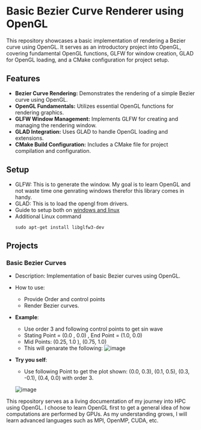 # Basic Bezier Curve Renderer using OpenGL

This repository showcases a basic implementation of rendering a Bezier curve using OpenGL. It serves as an introductory project into OpenGL, covering fundamental OpenGL functions, GLFW for window creation, GLAD for OpenGL loading, and a CMake configuration for project setup.

## Features

- **Bezier Curve Rendering:** Demonstrates the rendering of a simple Bezier curve using OpenGL.
- **OpenGL Fundamentals:** Utilizes essential OpenGL functions for rendering graphics.
- **GLFW Window Management:** Implements GLFW for creating and managing the rendering window.
- **GLAD Integration:** Uses GLAD to handle OpenGL loading and extensions.
- **CMake Build Configuration:** Includes a CMake file for project compilation and configuration.

## Setup
- GLFW:  This is to generate the window. My goal is to learn OpenGL and not waste time one genrating windows therefor this library comes in handy.
- GLAD: This is to load the opengl from drivers.
- Guide to setup both on [windows and linux](https://www.youtube.com/watch?v=4m9RHfdUU_M&list=PLn3eTxaOtL2PHxN8EHf-ktAcN-sGETKfw&index=7)
- Additional Linux command
  ```
  sudo apt-get install libglfw3-dev
  ```
## Projects

### Basic Bezier Curves

- Description: Implementation of basic Bezier curves using OpenGL.
- How to use:
  - Provide Order and control points
  - Render Bezier curves.
- **Example**:
    - Use order 3 and following control points to get sin wave
    - Stating Point = (0.0 , 0.0) , End Point = (1.0, 0.0)
    - Mid Points: (0.25, 1.0 ), (0.75, 1.0) 
    - This will genarate the following:
      ![image](https://github.com/Talhamuhammadali/HPC-OpenGL/assets/46277852/0265da52-f0c6-4648-ad42-12b9e9ed4b1b)

- **Try you self**:
    - Use following Point to get the plot shown: (0.0, 0.3), (0.1, 0.5), (0.3, -0.1), (0.4, 0.0) with order 3.
      
     ![image](https://github.com/Talhamuhammadali/HPC-OpenGL/assets/46277852/edcec322-7bf4-4742-8845-6957bca1cf87)

This repository serves as a living documentation of my journey into HPC using OpenGL. I choose to learn OpenGL first to get a general idea of how computations are performed by GPUs. As my understanding grows, I will learn advanced languages such as MPI, OpenMP, CUDA, etc.


